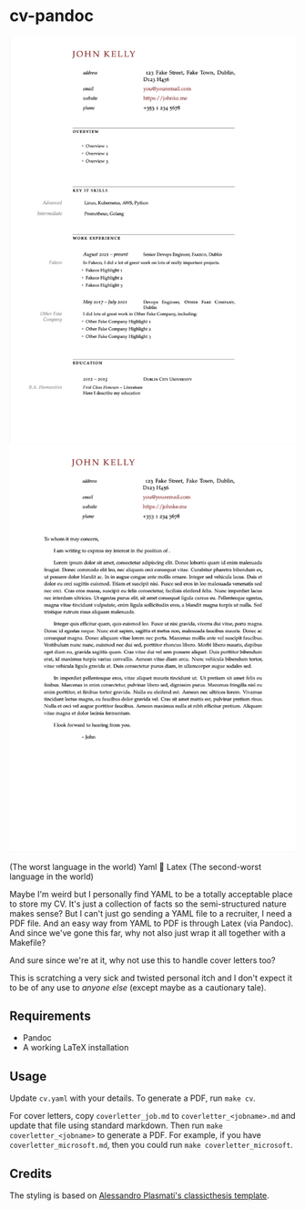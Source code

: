 # cv-pandoc

![A screenshot of the CV generated by cv.yaml](screenshot_cv.png)
![A screenshot of the cover letter generated by coverletter.md](screenshot_coverletter.png)

(The worst language in the world) Yaml 🤝 Latex (The second-worst language in the world)

Maybe I'm weird but I personally find YAML to be a totally acceptable place to store my CV. It's just a collection of facts so the semi-structured nature makes sense? But I can't just go sending a YAML file to a recruiter, I need a PDF file. And an easy way from YAML to PDF is through Latex (via Pandoc). And since we've gone this far, why not also just wrap it all together with a Makefile?

And sure since we're at it, why not use this to handle cover letters too?

This is scratching a very sick and twisted personal itch and I don't expect it to be of any use to _anyone else_ (except maybe as a cautionary tale).

## Requirements

- Pandoc
- A working LaTeX installation

## Usage

Update `cv.yaml` with your details. To generate a PDF, run `make cv`.

For cover letters, copy `coverletter_job.md` to `coverletter_<jobname>.md` and update that file using standard markdown. Then run `make coverletter_<jobname>` to generate a PDF. For example, if you have `coverletter_microsoft.md`, then you could run `make coverletter_microsoft`.

## Credits

The styling is based on [Alessandro Plasmati's classicthesis template](https://www.latextemplates.com/template/classicthesis-styled-cv).

